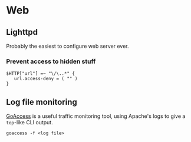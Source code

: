 # Web


## Lighttpd


Probably the easiest to configure web server ever.

### Prevent access to hidden stuff

    $HTTP["url"] =~ "\/\..*" {
       url.access-deny = ( "" )
    }


## Log file monitoring


[GoAccess](http://goaccess.prosoftcorp.com/) is a useful traffic monitoring tool, using Apache's logs to give a `top`-like CLI output.

    goaccess -f <log file>
    
       
